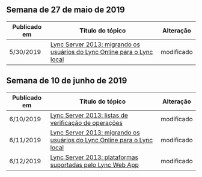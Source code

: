 <!-- This file is generated automatically each week. Changes made to this file will be overwritten.-->




## <a name="week-of-may-27-2019"></a>Semana de 27 de maio de 2019


| Publicado em |Título do tópico | Alteração |
|------|------------|--------|
| 5/30/2019 | [Lync Server 2013: migrando os usuários do Lync Online para o Lync local](/LyncServer/lync-server-2013-migrating-lync-online-users-to-lync-on-premises) | modificado |


## <a name="week-of-june-10-2019"></a>Semana de 10 de junho de 2019


| Publicado em |Título do tópico | Alteração |
|------|------------|--------|
| 6/10/2019 | [Lync Server 2013: listas de verificação de operações](/LyncServer/lync-server-2013-operations-checklists) | modificado |
| 6/11/2019 | [Lync Server 2013: migrando os usuários do Lync Online para o Lync local](/LyncServer/lync-server-2013-migrating-lync-online-users-to-lync-on-premises) | modificado |
| 6/12/2019 | [Lync Server 2013: plataformas suportadas pelo Lync Web App](/LyncServer/lync-server-2013-lync-web-app-supported-platforms) | modificado |
